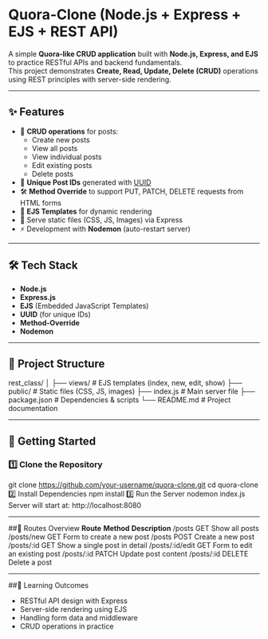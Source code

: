 # Quora-Clone (Node.js + Express + EJS + REST API)

A simple **Quora-like CRUD application** built with **Node.js, Express, and EJS** to practice RESTful APIs and backend fundamentals.  
This project demonstrates **Create, Read, Update, Delete (CRUD)** operations using REST principles with server-side rendering.

---

## ✨ Features
- 📌 **CRUD operations** for posts:
  - Create new posts
  - View all posts
  - View individual posts
  - Edit existing posts
  - Delete posts
- 🔑 **Unique Post IDs** generated with [UUID](https://www.npmjs.com/package/uuid)
- 🛠 **Method Override** to support PUT, PATCH, DELETE requests from HTML forms
- 🎨 **EJS Templates** for dynamic rendering
- 📂 Serve static files (CSS, JS, Images) via Express
- ⚡ Development with **Nodemon** (auto-restart server)

---

## 🛠 Tech Stack
- **Node.js**
- **Express.js**
- **EJS** (Embedded JavaScript Templates)
- **UUID** (for unique IDs)
- **Method-Override**
- **Nodemon**

---

## 📂 Project Structure
rest_class/
│
├── views/ # EJS templates (index, new, edit, show)
├── public/ # Static files (CSS, JS, images)
├── index.js # Main server file
├── package.json # Dependencies & scripts
└── README.md # Project documentation

---

## 🚀 Getting Started

### 1️⃣ Clone the Repository
git clone https://github.com/your-username/quora-clone.git
cd quora-clone
2️⃣ Install Dependencies
npm install
3️⃣ Run the Server
nodemon index.js
Server will start at: http://localhost:8080

---

##📌 Routes Overview
**Route**         	**Method**                   	**Description**
/posts	            GET	                          Show all posts
/posts/new	        GET	                          Form to create a new post
/posts	            POST                        	Create a new post
/posts/:id	        GET                         	Show a single post in detail
/posts/:id/edit    	GET	                          Form to edit an existing post
/posts/:id	        PATCH	                        Update post content
/posts/:id    	    DELETE	                      Delete a post

---

##🎯 Learning Outcomes
- RESTful API design with Express
- Server-side rendering using EJS
- Handling form data and middleware
- CRUD operations in practice

